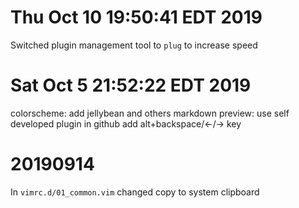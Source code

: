 # Thu Oct 10 19:50:41 EDT 2019

Switched plugin management tool to `plug` to increase speed

# Sat Oct  5 21:52:22 EDT 2019
colorscheme: add jellybean and others
markdown preview: use self developed plugin in github
add alt+backspace/<-/-> key

# 20190914

In `vimrc.d/01_common.vim`
changed copy to system clipboard
